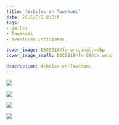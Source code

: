 ```yaml
---
title: "Árboles en Tawakoni"
date: 2011/7/2 8:0:0
tags: 
- Dallas
- Tawakoni
- aventuras cotidianas

cover_image: DSC08184fw-original.webp
cover_image_small: DSC08184fw-500px.webp

description: Árboles-en-Tawakoni
---
```



[![](DSC08184fw)](DSC08184fw-original.webp)

  

[![](DSC08168fw)](DSC08168fw-original.webp)

  

[![](DSC08169fw)](DSC08169fw-original.webp)

  

[![](DSC08183fw)](DSC08183fw-original.webp)
